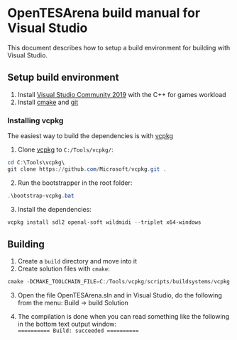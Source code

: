 # OpenTESArena build manual for Visual Studio

This document describes how to setup a build environment for building with Visual Studio.

## Setup build environment

1. Install [Visual Studio Community 2019](https://www.visualstudio.com/downloads/) with the C++ for games workload
2. Install [cmake](https://cmake.org/download/) and [git](https://git-scm.com/download)

### Installing vcpkg
The easiest way to build the dependencies is with [vcpkg](https://github.com/Microsoft/vcpkg)

1. Clone [vcpkg](https://github.com/Microsoft/vcpkg) to ```C:/Tools/vcpkg/```:
  ```PowerShell
  cd C:\Tools\vcpkg\
  git clone https://github.com/Microsoft/vcpkg.git .
  ```
2. Run the bootstrapper in the root folder:
  ```PowerShell
  .\bootstrap-vcpkg.bat
  ```

3. Install the dependencies:
  ```PowerShell
  vcpkg install sdl2 openal-soft wildmidi --triplet x64-windows
  ```

## Building

1. Create a `build` directory and move into it
2. Create solution files with `cmake`:

  ```PowerShell
  cmake -DCMAKE_TOOLCHAIN_FILE=C:/Tools/vcpkg/scripts/buildsystems/vcpkg.cmake ..
  ```
3. Open the file OpenTESArena.sln and in Visual Studio, do the following from the menu: Build -> build Solution

4.   The compilation is done when you can read something like the following in the bottom text output window:  
  ```========== Build: succeeded ==========```

